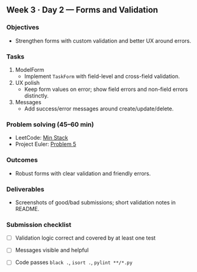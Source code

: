 ## Week 3 · Day 2 — Forms and Validation

### Objectives
- Strengthen forms with custom validation and better UX around errors.

### Tasks
1) ModelForm
   - Implement `TaskForm` with field-level and cross-field validation.
2) UX polish
   - Keep form values on error; show field errors and non-field errors distinctly.
3) Messages
   - Add success/error messages around create/update/delete.

### Problem solving (45–60 min)
- LeetCode: [Min Stack](https://leetcode.com/problems/min-stack/)
- Project Euler: [Problem 5](https://projecteuler.net/problem=5)

### Outcomes
- Robust forms with clear validation and friendly errors.

### Deliverables
- Screenshots of good/bad submissions; short validation notes in README.

### Submission checklist
- [ ] Validation logic correct and covered by at least one test
- [ ] Messages visible and helpful
- [ ] Code passes `black .`, `isort .`, `pylint **/*.py`


